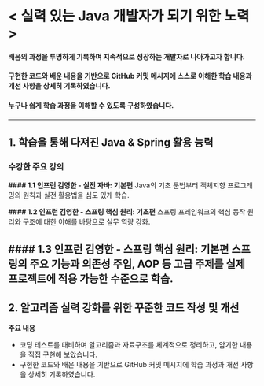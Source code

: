 # < 실력 있는 Java 개발자가 되기 위한 노력 >
#### 배움의 과정을 투명하게 기록하며 지속적으로 성장하는 개발자로 나아가고자 합니다.
#### 구현한 코드와 배운 내용을 기반으로 GitHub 커밋 메시지에 스스로 이해한 학습 내용과 개선 사항을 상세히 기록하였습니다.
#### 누구나 쉽게 학습 과정을 이해할 수 있도록 구성하였습니다.
------------------------------
## 1. 학습을 통해 다져진 Java & Spring 활용 능력

### 수강한 주요 강의
**#### 1.1 인프런 김영한 - 실전 자바: 기본편**
       Java의 기초 문법부터 객체지향 프로그래밍의 원칙과 실전 활용법을 심도 있게 학습.

**#### 1.2 인프런 김영한 - 스프링 핵심 원리: 기초편**
       스프링 프레임워크의 핵심 동작 원리와 구조에 대한 이해를 바탕으로 실무 역량 강화.

**#### 1.3 인프런 김영한 - 스프링 핵심 원리: 기본편**
       스프링의 주요 기능과 의존성 주입, AOP 등 고급 주제를 실제 프로젝트에 적용 가능한 수준으로 학습.
----------------------------
## 2. 알고리즘 실력 강화를 위한 꾸준한 코드 작성 및 개선

**주요 내용**
- 코딩 테스트를 대비하며 알고리즘과 자료구조를 체계적으로 정리하고, 암기한 내용을 직접 구현해 보았습니다.
- 구현한 코드와 배운 내용을 기반으로 GitHub 커밋 메시지에 학습 과정과 개선 사항을 상세히 기록하였습니다.


